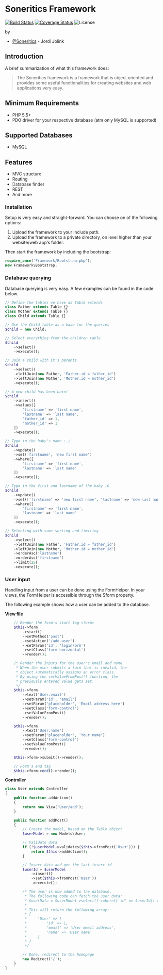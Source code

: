 # Soneritics Framework #

[![Build Status](https://api.travis-ci.org/Soneritics/Framework.svg?branch=master)](https://travis-ci.org/Soneritics/Framework)
[![Coverage Status](https://coveralls.io/repos/Soneritics/Framework/badge.svg)](https://coveralls.io/r/Soneritics/Framework)
![License](http://img.shields.io/badge/license-MIT-green.svg)

by
* [@Soneritics](https://github.com/Soneritics) - Jordi Jolink


## Introduction ##
A brief summarization of what this framework does:

> The Soneritics framework is a framework that is object oriented and provides some useful functionalities for
> creating websites and web applications very easy.

## Minimum Requirements ##

- PHP 5.5+
- PDO driver for your respective database (atm only MySQL is supported)

## Supported Databases ##

- MySQL

## Features ##

- MVC structure
- Routing
- Database finder
- REST
- And more

### Installation ###

Setup is very easy and straight-forward. You can choose on of the following options:

1. Upload the framework to your include path.
2. Upload the framework to a private directory, on level higher than your website/web app's folder.


Then start the framework by including the bootstrap:

```php
require_once('Framework/Bootstrap.php');
new Framework\Bootstrap;
```

### Database querying ###
Database querying is very easy. A few examples can be found in the code below.

```php
// Define the tables we have as Table extends
class Father extends Table {}
class Mother extends Table {}
class Child extends Table {}

// Use the Child table as a base for the queries
$child = new Child;

// Select everything from the children table
$child
    ->select()
    ->execute();

// Join a child with it's parents
$child
    ->select()
    ->leftJoin(new Father, 'Father.id = father_id')
    ->leftJoin(new Mother, 'Mother.id = mother_id')
    ->execute();

// A new child has been born!
$child
    ->insert()
    ->values([
        'firstname' => 'first name',
        'lastname' => 'last name',
        'father_id' => 1,
        'mother_id' => 1
    ])
    ->execute();

// Typo in the baby's name :-)
$child
    ->update()
    ->set('firstname', 'new first name')
    ->where([
        'firstname' => 'first name',
        'lastname' => 'last name'
    ])
    ->execute();

// Typo in the first and lastname of the baby :O
$child
    ->update()
    ->set(['firstname' => 'new first name', 'lastname' => 'new last name'])
    ->where([
        'firstname' => 'first name',
        'lastname' => 'last name'
    ])
    ->execute();

// Selecting with some sorting and limiting
$child
    ->select()
    ->leftJoin(new Father, 'Father.id = father_id')
    ->leftJoin(new Mother, 'Mother.id = mother_id')
    ->orderAsc('lastname')
    ->orderAsc('firstname')
    ->limit(25)
    ->execute();
```

### User input ###
Handling input from a user can be done using the FormHelper. In your views, the FormHelper is accessible through the $form property.

The following example shows how a user can be added to the database.

**View file**
```php
    // Render the form's start tag <form>
    $this->form
        ->start()
        ->setMethod('post')
        ->setAction('/add-user')
        ->setParam('id', 'loginForm')
        ->setClass('form-horizontal')
        ->render();

    /* Render the inputs for the user's email and name.
     * When the user submits a form that is invalid, the
     * object automatically assigns an error class.
     * By using the setValueFromPost() function, the 
     * previously entered value gets set.
     */
    $this->form
        ->text('User.email')
        ->setParam('id', 'email')
        ->setParam('placeholder', 'Email address here')
        ->setClass('form-control')
        ->setValueFromPost()
        ->render();

    $this->form
        ->text('User.name')
        ->setParam('placeholder', 'Your name')
        ->setClass('form-control')
        ->setValueFromPost()
        ->render();

    $this->form->submit()->render();

    // Form's end tag
    $this->form->end()->render();
```

**Controller**
```php
class User extends Controller
{
    public function addAction()
    {
        return new View('User/add');
    }

    public function addPost()
    {
        // Create the model, based on the Table object
        $userModel = new Models\User;

        // Validate data
        if (!$userModel->validates($this->fromPost('User'))) {
            return $this->addAction();
        }

        // Insert data and get the last insert id
        $userId = $userModel
            ->insert()
            ->set($this->fromPost('User'))
            ->execute();

        /* The user is now added to the database.
         * The following code can fetch the user data:
         * $userData = $userModel->select()->where(['id' => $userId])->execute()->get();
         *
         * This will return the following array:
         * [
         *     'User' => [
         *         'id' => 1,
         *         'email' => 'User email address',
         *         'name' => 'User name'
         *     ]
         * ]
         */

        // Done, redirect to the homepage
        new Redirect('/');
    }
}
```
